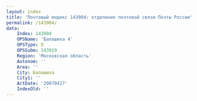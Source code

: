 ```yaml
---
layout: index
title: 'Почтовый индекс 143904: отделение почтовой связи Почты России'
permalink: /143904/
data:
    Index: 143904
    OPSName: 'Балашиха 4'
    OPSType: О
    OPSSubm: 143919
    Region: 'Московская область'
    Autonom: ''
    Area: ''
    City: Балашиха
    City1: ''
    ActDate: '20070427'
    IndexOld: ''
---
```

